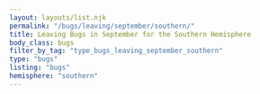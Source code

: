 ```yaml
---
layout: layouts/list.njk
permalink: "/bugs/leaving/september/southern/"
title: Leaving Bugs in September for the Southern Hemisphere
body_class: bugs
filter_by_tag: "type_bugs_leaving_september_southern"
type: "bugs"
listing: "bugs"
hemisphere: "southern"
---
```

